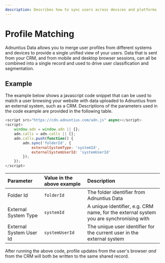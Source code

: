 ```yaml
---
description: Describes how to sync users across devices and platforms
---
```


# Profile Matching

Adnuntius Data allows you to merge user profiles from different systems and devices to provide a single unified view of your users. Data that is sent from your CRM, and from mobile and desktop browser sessions, can all be combined into a single record and used to drive user classification and segmentation.

## Example

The example below shows a javascript code snippet that can be used to match a user browsing your website with data uploaded to Adnuntius from an external system, such as a CRM. Descriptions of the parameters used in the code example are provided in the following table.

```javascript
<script src="https://cdn.adnuntius.com/adn.js" async></script>
<script>
    window.adn = window.adn || {};
    adn.calls = adn.calls || [];
    adn.calls.push(function() {
        adn.sync('folderId', {
            externalSystemType: 'systemId', 
            externalSystemUserId: 'systemUserId'
        });
    });
</script>
```

| Parameter | Value in the above example | Description |
| :--- | :--- | :--- |
| Folder Id | `folderId` | The folder identifier from Adnuntius Data |
| External System Type | `systemId` | A unique identifier, e.g. CRM name, for the external system you are synchronising with |
| External System User Id | `systemUserId` | The unique user identifier for the current user in the external system |

After running the above code, profile updates from the user's browser _and_ from the CRM will both be written to the same shared record.

